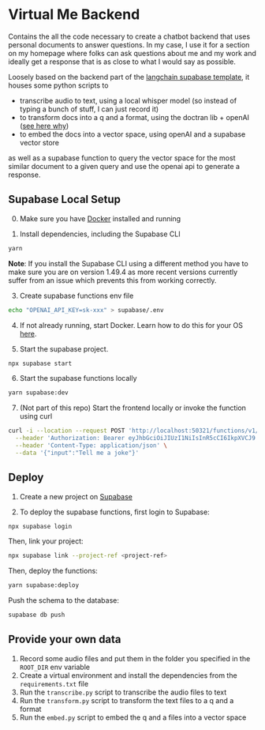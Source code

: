 # Virtual Me Backend

Contains the all the code necessary to create a chatbot backend that uses personal documents to answer questions. In my case, I use it for a section on my homepage where folks can ask questions about me and my work and ideally get a response that is as close to what I would say as possible.

Loosely based on the backend part of the [langchain supabase template](https://github.com/langchain-ai/langchain-template-supabase), it houses some python scripts to

- transcribe audio to text, using a local whisper model (so instead of typing a bunch of stuff, I can just record it)
- to transform docs into a q and a format, using the doctran lib + openAI ([see here why](https://python.langchain.com/docs/modules/data_connection/document_transformers/integrations/doctran_interrogate_document))
- to embed the docs into a vector space, using openAI and a supabase vector store

as well as a supabase function to query the vector space for the most similar document to a given query and use the openai api to generate a response.

## Supabase Local Setup

0. Make sure you have [Docker](https://www.docker.com/) installed and running

1. Install dependencies, including the Supabase CLI

```bash
yarn
```

**Note**: If you install the Supabase CLI using a different method you have to make sure you are on version 1.49.4 as more recent versions currently suffer from an issue which prevents this from working correctly.

3. Create supabase functions env file

```bash
echo "OPENAI_API_KEY=sk-xxx" > supabase/.env
```

4. If not already running, start Docker. Learn how to do this for your OS [here](https://docs.docker.com/desktop/).

5. Start the supabase project.

```bash
npx supabase start
```

6. Start the supabase functions locally

```bash
yarn supabase:dev
```

7. (Not part of this repo) Start the frontend locally or invoke the function using curl

```bash
curl -i --location --request POST 'http://localhost:50321/functions/v1/chat' \
  --header 'Authorization: Bearer eyJhbGciOiJIUzI1NiIsInR5cCI6IkpXVCJ9.eyJpc3MiOiJzdXBhYmFzZS1kZW1vIiwicm9sZSI6ImFub24iLCJleHAiOjE5ODM4MTI5OTZ9.CRXP1A7WOeoJeXxjNni43kdQwgnWNReilDMblYTn_I0' \
  --header 'Content-Type: application/json' \
  --data '{"input":"Tell me a joke"}'
```

## Deploy

1. Create a new project on [Supabase](https://supabase.io)

2. To deploy the supabase functions, first login to Supabase:

```bash
npx supabase login
```

Then, link your project:

```bash
npx supabase link --project-ref <project-ref>
```

Then, deploy the functions:

```bash
yarn supabase:deploy
```

Push the schema to the database:

```bash
supabase db push
```

## Provide your own data

1. Record some audio files and put them in the folder you specified in the `ROOT_DIR` env variable
2. Create a virtual environment and install the dependencies from the `requirements.txt` file
3. Run the `transcribe.py` script to transcribe the audio files to text
4. Run the `transform.py` script to transform the text files to a q and a format
5. Run the `embed.py` script to embed the q and a files into a vector space
